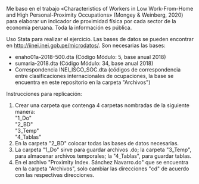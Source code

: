 Me baso en el trabajo «Characteristics of Workers in Low Work-From-Home and High Personal-Proximity Occupations» (Mongey & Weinberg, 2020) para elaborar un indicador de proximidad física por cada sector de la economía peruana. Toda la información es pública.

Uso Stata para realizar el ejercicio. Las bases de datos se pueden encontrar en http://iinei.inei.gob.pe/microdatos/. Son necesarias las bases:
* enaho01a-2018-500.dta (Código Módulo: 5, base anual 2018)
* sumaria-2018.dta (Código Módulo: 34, base anual 2018)
* Correspondencia INEI_ISCO_SOC.dta (códigos de correspondencia entre clasificaciones internacionales de ocupaciones, la base se encuentra en este repositorio en la carpeta "Archivos")

Instrucciones para replicación:  
1) Crear una carpeta que contenga 4 carpetas nombradas de la siguiente manera:  
  "1_Do"  
  "2_BD"  
  "3_Temp"  
  "4_Tablas"  
2) En la carpeta "2_BD" colocar todas las bases de datos necesarias.
3) La carpeta "1_Do" sirve para guardar archivos .do; la carpeta "3_Temp", para almacenar archivos temporales; la "4_Tablas", para guardar tablas.
4) En el archivo "Proximity Index. Sánchez Navarro.do" que se encuentra en la carpeta "Archivos", solo cambiar las direcciones "cd" de acuerdo con las respectivas direcciones.
